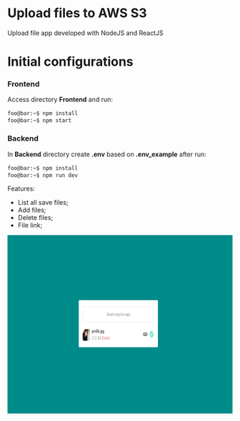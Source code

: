 # Upload files to AWS S3


Upload file app developed with NodeJS and ReactJS

# Initial configurations

### Frontend

Access directory **Frontend** and run:

```console
foo@bar:~$ npm install
foo@bar:~$ npm start
```

### Backend

In **Backend** directory create **.env** based on **.env_example** after run:

```console
foo@bar:~$ npm install
foo@bar:~$ npm run dev
```

Features:

* List all save files;
* Add files;
* Delete files;
* File link;

<img src="https://github.com/LeTarzan/upload-file-example-js/blob/master/example-upload.PNG" width="1000" height="400" />
